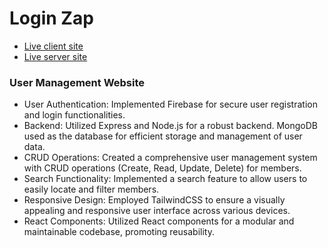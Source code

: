 # Login Zap

- [Live client site](https://login-zap-client.web.app)
- [Live server site](https://login-zap-server.vercel.app)

### User Management Website

- User Authentication: Implemented Firebase for secure user registration and login functionalities.
- Backend: Utilized Express and Node.js for a robust backend.
MongoDB used as the database for efficient storage and management of user data.
- CRUD Operations: Created a comprehensive user management system with CRUD operations (Create, Read, Update, Delete) for members.
- Search Functionality: Implemented a search feature to allow users to easily locate and filter members.
- Responsive Design: Employed TailwindCSS to ensure a visually appealing and responsive user interface across various devices.
- React Components: Utilized React components for a modular and maintainable codebase, promoting reusability.



